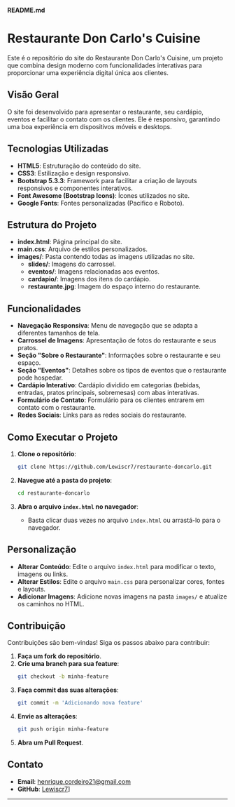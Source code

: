 **README.md**

# Restaurante Don Carlo's Cuisine

Este é o repositório do site do Restaurante Don Carlo's Cuisine, um projeto que combina design moderno com funcionalidades interativas para proporcionar uma experiência digital única aos clientes.

## **Visão Geral**

O site foi desenvolvido para apresentar o restaurante, seu cardápio, eventos e facilitar o contato com os clientes. Ele é responsivo, garantindo uma boa experiência em dispositivos móveis e desktops.

## **Tecnologias Utilizadas**

- **HTML5**: Estruturação do conteúdo do site.
- **CSS3**: Estilização e design responsivo.
- **Bootstrap 5.3.3**: Framework para facilitar a criação de layouts responsivos e componentes interativos.
- **Font Awesome (Bootstrap Icons)**: Ícones utilizados no site.
- **Google Fonts**: Fontes personalizadas (Pacifico e Roboto).

## **Estrutura do Projeto**

- **index.html**: Página principal do site.
- **main.css**: Arquivo de estilos personalizados.
- **images/**: Pasta contendo todas as imagens utilizadas no site.
  - **slides/**: Imagens do carrossel.
  - **eventos/**: Imagens relacionadas aos eventos.
  - **cardapio/**: Imagens dos itens do cardápio.
  - **restaurante.jpg**: Imagem do espaço interno do restaurante.

## **Funcionalidades**

- **Navegação Responsiva**: Menu de navegação que se adapta a diferentes tamanhos de tela.
- **Carrossel de Imagens**: Apresentação de fotos do restaurante e seus pratos.
- **Seção "Sobre o Restaurante"**: Informações sobre o restaurante e seu espaço.
- **Seção "Eventos"**: Detalhes sobre os tipos de eventos que o restaurante pode hospedar.
- **Cardápio Interativo**: Cardápio dividido em categorias (bebidas, entradas, pratos principais, sobremesas) com abas interativas.
- **Formulário de Contato**: Formulário para os clientes entrarem em contato com o restaurante.
- **Redes Sociais**: Links para as redes sociais do restaurante.

## **Como Executar o Projeto**

1. **Clone o repositório**:
   ```bash
   git clone https://github.com/Lewiscr7/restaurante-doncarlo.git
   ```

2. **Navegue até a pasta do projeto**:
   ```bash
   cd restaurante-doncarlo
   ```

3. **Abra o arquivo `index.html` no navegador**:
   - Basta clicar duas vezes no arquivo `index.html` ou arrastá-lo para o navegador.

## **Personalização**

- **Alterar Conteúdo**: Edite o arquivo `index.html` para modificar o texto, imagens ou links.
- **Alterar Estilos**: Edite o arquivo `main.css` para personalizar cores, fontes e layouts.
- **Adicionar Imagens**: Adicione novas imagens na pasta `images/` e atualize os caminhos no HTML.

## **Contribuição**

Contribuições são bem-vindas! Siga os passos abaixo para contribuir:

1. **Faça um fork do repositório**.
2. **Crie uma branch para sua feature**:
   ```bash
   git checkout -b minha-feature
   ```
3. **Faça commit das suas alterações**:
   ```bash
   git commit -m 'Adicionando nova feature'
   ```
4. **Envie as alterações**:
   ```bash
   git push origin minha-feature
   ```
5. **Abra um Pull Request**.


## **Contato**

- **Email**: henrique.cordeiro21@gmail.com
- **GitHub**: [Lewiscr7]([https://github.com/Lewiscr7)]

---
